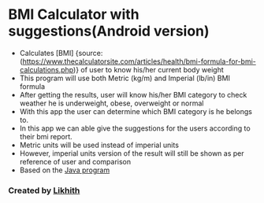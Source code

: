 # BMI Calculator with suggestions(Android version)
* Calculates [BMI] {source:(https://www.thecalculatorsite.com/articles/health/bmi-formula-for-bmi-calculations.php)} of user to know his/her current body weight
* This program will use both Metric (kg/m) and Imperial (lb/in) BMI formula 
* After getting the results, user will know his/her BMI category to check weather he is underweight, obese, overweight or normal
* With this app the user can determine which BMI category is he belongs to.
* In this app we can able give the suggestions for the users according to their bmi report.
* Metric units will be used instead of imperial units
* However, imperial units version of the result will still be shown as per reference of user and comparison
* Based on the [Java program](https://github.com/raju728/BMI-Calculator)

### Created by [Likhith](https://github.com/raju728)